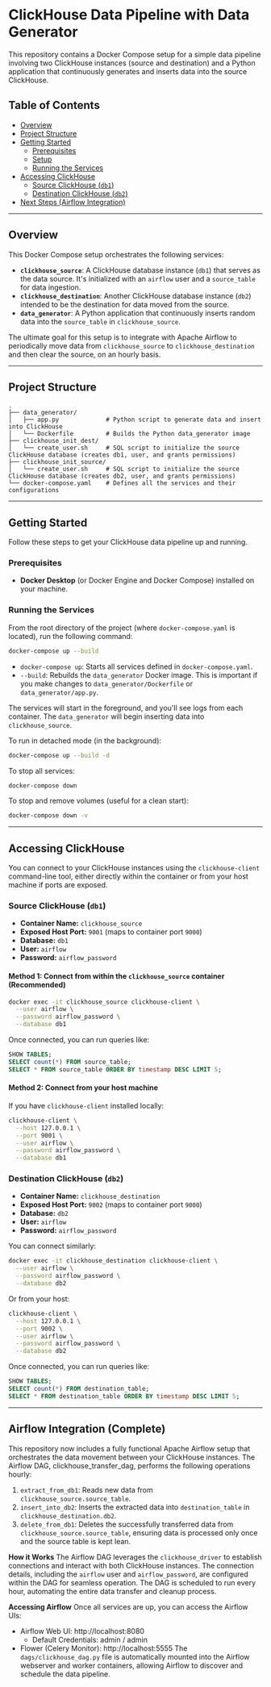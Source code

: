 # ClickHouse Data Pipeline with Data Generator

This repository contains a Docker Compose setup for a simple data pipeline involving two ClickHouse instances (source and destination) and a Python application that continuously generates and inserts data into the source ClickHouse.

## Table of Contents

  * [Overview](https://www.google.com/search?q=%23overview)
  * [Project Structure](https://www.google.com/search?q=%23project-structure)
  * [Getting Started](https://www.google.com/search?q=%23getting-started)
      * [Prerequisites](https://www.google.com/search?q=%23prerequisites)
      * [Setup](https://www.google.com/search?q=%23setup)
      * [Running the Services](https://www.google.com/search?q=%23running-the-services)
  * [Accessing ClickHouse](https://www.google.com/search?q=%23accessing-clickhouse)
      * [Source ClickHouse (`db1`)](https://www.google.com/search?q=%23source-clickhouse-db1)
      * [Destination ClickHouse (`db2`)](https://www.google.com/search?q=%23destination-clickhouse-db2)
  * [Next Steps (Airflow Integration)](https://www.google.com/search?q=%23next-steps-airflow-integration)

-----

## Overview

This Docker Compose setup orchestrates the following services:

  * **`clickhouse_source`**: A ClickHouse database instance (`db1`) that serves as the data source. It's initialized with an `airflow` user and a `source_table` for data ingestion.
  * **`clickhouse_destination`**: Another ClickHouse database instance (`db2`) intended to be the destination for data moved from the source.
  * **`data_generator`**: A Python application that continuously inserts random data into the `source_table` in `clickhouse_source`.

The ultimate goal for this setup is to integrate with Apache Airflow to periodically move data from `clickhouse_source` to `clickhouse_destination` and then clear the source, on an hourly basis.

-----

## Project Structure

```
.
├── data_generator/
│   ├── app.py             # Python script to generate data and insert into ClickHouse
│   └── Dockerfile         # Builds the Python data_generator image
├── clickhouse_init_dest/
│   └── create_user.sh     # SQL script to initialize the source ClickHouse database (creates db1, user, and grants permissions)
├── clickhouse_init_source/
│   └── create_user.sh     # SQL script to initialize the source ClickHouse database (creates db2, user, and grants permissions)
└── docker-compose.yaml    # Defines all the services and their configurations

```

-----

## Getting Started

Follow these steps to get your ClickHouse data pipeline up and running.

### Prerequisites

  * **Docker Desktop** (or Docker Engine and Docker Compose) installed on your machine.

### Running the Services

From the root directory of the project (where `docker-compose.yaml` is located), run the following command:

```bash
docker-compose up --build
```

  * `docker-compose up`: Starts all services defined in `docker-compose.yaml`.
  * `--build`: Rebuilds the `data_generator` Docker image. This is important if you make changes to `data_generator/Dockerfile` or `data_generator/app.py`.

The services will start in the foreground, and you'll see logs from each container. The `data_generator` will begin inserting data into `clickhouse_source`.

To run in detached mode (in the background):

```bash
docker-compose up --build -d
```

To stop all services:

```bash
docker-compose down
```

To stop and remove volumes (useful for a clean start):

```bash
docker-compose down -v
```

-----

## Accessing ClickHouse

You can connect to your ClickHouse instances using the `clickhouse-client` command-line tool, either directly within the container or from your host machine if ports are exposed.

### Source ClickHouse (`db1`)

  * **Container Name:** `clickhouse_source`
  * **Exposed Host Port:** `9001` (maps to container port `9000`)
  * **Database:** `db1`
  * **User:** `airflow`
  * **Password:** `airflow_password`

#### Method 1: Connect from within the `clickhouse_source` container (Recommended)

```bash
docker exec -it clickhouse_source clickhouse-client \
  --user airflow \
  --password airflow_password \
  --database db1
```

Once connected, you can run queries like:

```sql
SHOW TABLES;
SELECT count(*) FROM source_table;
SELECT * FROM source_table ORDER BY timestamp DESC LIMIT 5;
```

#### Method 2: Connect from your host machine

If you have `clickhouse-client` installed locally:

```bash
clickhouse-client \
  --host 127.0.0.1 \
  --port 9001 \
  --user airflow \
  --password airflow_password \
  --database db1
```

### Destination ClickHouse (`db2`)

  * **Container Name:** `clickhouse_destination`
  * **Exposed Host Port:** `9002` (maps to container port `9000`)
  * **Database:** `db2`
  * **User:** `airflow`
  * **Password:** `airflow_password`

You can connect similarly:

```bash
docker exec -it clickhouse_destination clickhouse-client \
  --user airflow \
  --password airflow_password \
  --database db2
```

Or from your host:

```bash
clickhouse-client \
  --host 127.0.0.1 \
  --port 9002 \
  --user airflow \
  --password airflow_password \
  --database db2
```

Once connected, you can run queries like:

```sql
SHOW TABLES;
SELECT count(*) FROM destination_table;
SELECT * FROM destination_table ORDER BY timestamp DESC LIMIT 5;
```

-----

##  Airflow Integration (Complete)
This repository now includes a fully functional Apache Airflow setup that orchestrates the data movement between your ClickHouse instances. The Airflow DAG, clickhouse_transfer_dag, performs the following operations hourly:

1. `extract_from_db1`: Reads new data from `clickhouse_source.source_table`.
2. `insert_into_db2`: Inserts the extracted data into `destination_table` in `clickhouse_destination.db2`.
3. `delete_from_db1`: Deletes the successfully transferred data from `clickhouse_source.source_table`, ensuring data is processed only once and the source table is kept lean.

**How it Works**
The Airflow DAG leverages the `clickhouse_driver` to establish connections and interact with both ClickHouse instances. The connection details, including the `airflow` user and `airflow_password`, are configured within the DAG for seamless operation. The DAG is scheduled to run every hour, automating the entire data transfer and cleanup process.

**Accessing Airflow**
Once all services are up, you can access the Airflow UIs:

- Airflow Web UI: http://localhost:8080
  - Default Credentials: admin / admin
- Flower (Celery Monitor): http://localhost:5555
The `dags/clickhouse_dag.py` file is automatically mounted into the Airflow webserver and worker containers, allowing Airflow to discover and schedule the data pipeline.